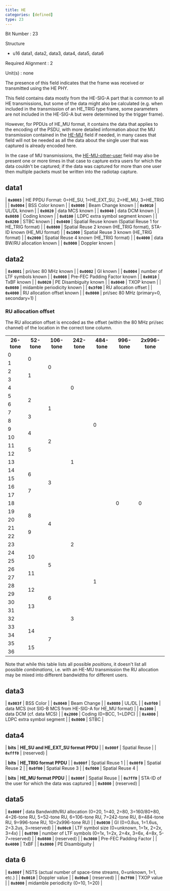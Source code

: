 ```yaml
---
title: HE
categories: [defined]
type: 23
---
```

Bit Number
: 23

Structure
  - u16 data1, data2, data3, data4, data5, data6

Required Alignment
: 2

Unit(s)
: none

The presence of this field indicates that the frame was received or
transmitted using the HE PHY.

This field contains data mostly from the HE-SIG-A part that is common
to all HE transmissions, but some of the data might also be calculated
(e.g. when included in the transmission of an HE_TRIG type frame, some
parameters are not included in the HE-SIG-A but were determined by the
trigger frame).

However, for PPDUs of HE_MU format, it contains the data that applies
to the encoding of the PSDU, with more detailed information about the
MU transmission contained in the [HE-MU](HE-MU) field if needed, in
many cases that field will not be needed as all the data about the
single user that was captured is already encoded here.

In the case of MU transmissions, the [HE-MU-other-user](HE-MU-other-user)
field may also be present one or more times in that case to capture extra
users for which the data couldn't be captured; if the data was captured
for more than one user then multiple packets must be written into the
radiotap capture.

## data1

| **`0x0003`** | HE PPDU Format: 0=HE_SU, 1=HE_EXT_SU, 2=HE_MU, 3=HE_TRIG |
| **`0x0004`** | BSS Color known |
| **`0x0008`** | Beam Change known |
| **`0x0010`** | UL/DL known |
| **`0x0020`** | data MCS known |
| **`0x0040`** | data DCM known |
| **`0x0080`** | Coding known |
| **`0x0100`** | LDPC extra symbol segment known |
| **`0x0200`** | STBC known |
| **`0x0400`** | Spatial Reuse known (Spatial Reuse 1 for HE_TRIG format) |
| **`0x0800`** | Spatial Reuse 2 known (HE_TRIG format), STA-ID known (HE_MU format) |
| **`0x1000`** | Spatial Reuse 3 known (HE_TRIG format) |
| **`0x2000`** | Spatial Reuse 4 known (HE_TRIG format) |
| **`0x4000`** | data BW/RU allocation known |
| **`0x8000`** | Doppler known |

## data2

| **`0x0001`** | pri/sec 80 MHz known |
| **`0x0002`** | GI known |
| **`0x0004`** | number of LTF symbols known |
| **`0x0008`** | Pre-FEC Padding Factor known |
| **`0x0010`** | TxBF known |
| **`0x0020`** | PE Disambiguity known |
| **`0x0040`** | TXOP known |
| **`0x0080`** | midamble periodicity known |
| **`0x3f00`** | RU allocation offset |
| **`0x4000`** | RU allocation offset known |
| **`0x8000`** | pri/sec 80 MHz (primary=0, secondary=1) |

### RU allocation offset

The RU allocation offset is encoded as the offset (within the 80 MHz
pri/sec channel) of the location in the correct tone column.

<table>
<tr>
<th>26-tone</th>
<th>52-tone</th>
<th>106-tone</th>
<th>242-tone</th>
<th>484-tone</th>
<th>996-tone</th>
<th>2x996-tone</th>
</tr>
<tr>
<td>0</td>
<td rowspan="2">0</td>
<td rowspan="4">0</td>
<td rowspan="9">0</td>
<td rowspan="18">0</td>
<td rowspan="37">0</td>
<td rowspan="37">0</td>
</tr>
<tr>
<td>1</td>
</tr>
<tr>
<td>2</td>
<td rowspan="2">1</td>
</tr>
<tr>
<td>3</td>
</tr>
<tr>
<td>4</td>
<td></td>
<td></td>
</tr>
<tr>
<td>5</td>
<td rowspan="2">2</td>
<td rowspan="4">1</td>
</tr>
<tr>
<td>6</td>
</tr>
<tr>
<td>7</td>
<td rowspan="2">3</td>
</tr>
<tr>
<td>8</td>
</tr>
<tr>
<td>9</td>
<td rowspan="2">4</td>
<td rowspan="4">2</td>
<td rowspan="9">1</td>
</tr>
<tr>
<td>10</td>
</tr>
<tr>
<td>11</td>
<td rowspan="2">5</td>
</tr>
<tr>
<td>12</td>
</tr>
<tr>
<td>13</td>
<td></td>
<td></td>
</tr>
<tr>
<td>14</td>
<td rowspan="2">6</td>
<td rowspan="4">3</td>
</tr>
<tr>
<td>15</td>
</tr>
<tr>
<td>16</td>
<td rowspan="2">7</td>
</tr>
<tr>
<td>17</td>
</tr>
<tr>
<td>18</td>
<td></td>
<td></td>
<td></td>
<td></td>
</tr>
<tr>
<td>19</td>
<td rowspan="2">8</td>
<td rowspan="4">4</td>
<td rowspan="9">2</td>
<td rowspan="18">1</td>
</tr>
<tr>
<td>20</td>
</tr>
<tr>
<td>21</td>
<td rowspan="2">9</td>
</tr>
<tr>
<td>22</td>
</tr>
<tr>
<td>23</td>
<td></td>
<td></td>
</tr>
<tr>
<td>24</td>
<td rowspan="2">10</td>
<td rowspan="4">5</td>
</tr>
<tr>
<td>25</td>
</tr>
<tr>
<td>26</td>
<td rowspan="2">11</td>
</tr>
<tr>
<td>27</td>
</tr>
<tr>
<td>28</td>
<td rowspan="2">12</td>
<td rowspan="4">6</td>
<td rowspan="9">3</td>
</tr>
<tr>
<td>29</td>
</tr>
<tr>
<td>30</td>
<td rowspan="2">13</td>
</tr>
<tr>
<td>31</td>
</tr>
<tr>
<td>32</td>
<td></td>
<td></td>
</tr>
<tr>
<td>33</td>
<td rowspan="2">14</td>
<td rowspan="4">7</td>
</tr>
<tr>
<td>34</td>
</tr>
<tr>
<td>35</td>
<td rowspan="2">15</td>
</tr>
<tr>
<td>36</td>
</tr>
</table>

Note that while this table lists all possible *positions*, it doesn't list
all possible *combinations*, i.e. with an HE-MU transmission the RU
allocation may be mixed into different bandwidths for different users.

## data3

| **`0x003f`** | BSS Color |
| **`0x0040`** | Beam Change |
| **`0x0080`** | UL/DL |
| **`0x0f00`** | data MCS (not SIG-B MCS from HE-SIG-A for HE_MU format) |
| **`0x1000`** | data DCM (cf. data MCS) |
| **`0x2000`** | Coding (0=BCC, 1=LDPC) |
| **`0x4000`** | LDPC extra symbol segment |
| **`0x8000`** | STBC |

## data4

| **bits** | **HE_SU and HE_EXT_SU format PPDU** |
| **`0x000f`** | Spatial Reuse |
| **`0xfff0`** | (reserved) |

| **bits** | **HE_TRIG format PPDU** |
| **`0x000f`** | Spatial Reuse 1 |
| **`0x00f0`** | Spatial Reuse 2 |
| **`0x0f00`** | Spatial Reuse 3 |
| **`0xf000`** | Spatial Reuse 4 |

| **bits** | **HE_MU format PPDU** |
| **`0x000f`** | Spatial Reuse |
| **`0x7ff0`** | STA-ID of the user for which the data was captured |
| **`0x8000`** | (reserved) |

## data5

| **`0x000f`** | data Bandwidth/RU allocation (0=20, 1=40, 2=80, 3=160/80+80, 4=26-tone RU, 5=52-tone RU, 6=106-tone RU, 7=242-tone RU, 8=484-tone RU, 9=996-tone RU, 10=2x996-tone RU) |
| **`0x0030`** | GI (0=0.8us, 1=1.6us, 2=3.2us, 3=reserved) |
| **`0x00c0`** | LTF symbol size (0=unknown, 1=1x, 2=2x, 3=4x) |
| **`0x0700`** | number of LTF symbols (0=1x, 1=2x, 2=4x, 3=6x, 4=8x, 5-7=reserved) |
| **`0x0800`** | (reserved) |
| **`0x3000`** | Pre-FEC Padding Factor |
| **`0x4000`** | TxBF |
| **`0x8000`** | PE Disambiguity |

## data 6

| **`0x000f`** | NSTS (actual number of space-time streams, 0=unknown, 1=1, etc.) |
| **`0x0010`** | Doppler value |
| **`0x00e0`** | (reserved) |
| **`0x7f00`** | TXOP value |
| **`0x8000`** | midamble periodicity (0=10, 1=20) |
